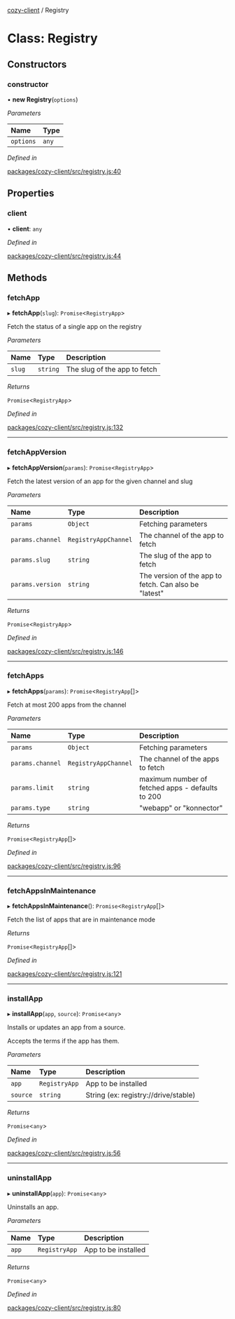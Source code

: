 [cozy-client](../README.md) / Registry

# Class: Registry

## Constructors

### constructor

• **new Registry**(`options`)

*Parameters*

| Name | Type |
| :------ | :------ |
| `options` | `any` |

*Defined in*

[packages/cozy-client/src/registry.js:40](https://github.com/cozy/cozy-client/blob/master/packages/cozy-client/src/registry.js#L40)

## Properties

### client

• **client**: `any`

*Defined in*

[packages/cozy-client/src/registry.js:44](https://github.com/cozy/cozy-client/blob/master/packages/cozy-client/src/registry.js#L44)

## Methods

### fetchApp

▸ **fetchApp**(`slug`): `Promise`<`RegistryApp`>

Fetch the status of a single app on the registry

*Parameters*

| Name | Type | Description |
| :------ | :------ | :------ |
| `slug` | `string` | The slug of the app to fetch |

*Returns*

`Promise`<`RegistryApp`>

*Defined in*

[packages/cozy-client/src/registry.js:132](https://github.com/cozy/cozy-client/blob/master/packages/cozy-client/src/registry.js#L132)

***

### fetchAppVersion

▸ **fetchAppVersion**(`params`): `Promise`<`RegistryApp`>

Fetch the latest version of an app for the given channel and slug

*Parameters*

| Name | Type | Description |
| :------ | :------ | :------ |
| `params` | `Object` | Fetching parameters |
| `params.channel` | `RegistryAppChannel` | The channel of the app to fetch |
| `params.slug` | `string` | The slug of the app to fetch |
| `params.version` | `string` | The version of the app to fetch. Can also be "latest" |

*Returns*

`Promise`<`RegistryApp`>

*Defined in*

[packages/cozy-client/src/registry.js:146](https://github.com/cozy/cozy-client/blob/master/packages/cozy-client/src/registry.js#L146)

***

### fetchApps

▸ **fetchApps**(`params`): `Promise`<`RegistryApp`\[]>

Fetch at most 200 apps from the channel

*Parameters*

| Name | Type | Description |
| :------ | :------ | :------ |
| `params` | `Object` | Fetching parameters |
| `params.channel` | `RegistryAppChannel` | The channel of the apps to fetch |
| `params.limit` | `string` | maximum number of fetched apps - defaults to 200 |
| `params.type` | `string` | "webapp" or "konnector" |

*Returns*

`Promise`<`RegistryApp`\[]>

*Defined in*

[packages/cozy-client/src/registry.js:96](https://github.com/cozy/cozy-client/blob/master/packages/cozy-client/src/registry.js#L96)

***

### fetchAppsInMaintenance

▸ **fetchAppsInMaintenance**(): `Promise`<`RegistryApp`\[]>

Fetch the list of apps that are in maintenance mode

*Returns*

`Promise`<`RegistryApp`\[]>

*Defined in*

[packages/cozy-client/src/registry.js:121](https://github.com/cozy/cozy-client/blob/master/packages/cozy-client/src/registry.js#L121)

***

### installApp

▸ **installApp**(`app`, `source`): `Promise`<`any`>

Installs or updates an app from a source.

Accepts the terms if the app has them.

*Parameters*

| Name | Type | Description |
| :------ | :------ | :------ |
| `app` | `RegistryApp` | App to be installed |
| `source` | `string` | String (ex: registry://drive/stable) |

*Returns*

`Promise`<`any`>

*Defined in*

[packages/cozy-client/src/registry.js:56](https://github.com/cozy/cozy-client/blob/master/packages/cozy-client/src/registry.js#L56)

***

### uninstallApp

▸ **uninstallApp**(`app`): `Promise`<`any`>

Uninstalls an app.

*Parameters*

| Name | Type | Description |
| :------ | :------ | :------ |
| `app` | `RegistryApp` | App to be installed |

*Returns*

`Promise`<`any`>

*Defined in*

[packages/cozy-client/src/registry.js:80](https://github.com/cozy/cozy-client/blob/master/packages/cozy-client/src/registry.js#L80)
